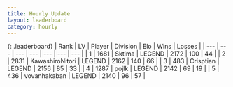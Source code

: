 ```yaml
---
title: Hourly Update
layout: leaderboard
category: hourly
---
```


{: .leaderboard}
| Rank | LV | Player | Division | Elo | Wins | Losses |
| --- | --- | --- | --- | --- | --- | --- |
| <span data-change="0">1</span> | 1681 | <span title="ID: 353063">Sktima</span> | LEGEND | <span data-change="0">2172</span> | <span data-change="0">100</span> | <span data-change="0">44</span> |
| <span data-change="3">2</span> | 2831 | <span title="ID: 164871">KawashiroNitori</span> | LEGEND | <span data-change="28">2162</span> | <span data-change="4">140</span> | <span data-change="0">66</span> |
| <span data-change="-1">3</span> | 483 | <span title="ID: 665674">Crisptian</span> | LEGEND | <span data-change="0">2156</span> | <span data-change="0">85</span> | <span data-change="0">33</span> |
| <span data-change="-1">4</span> | 1287 | <span title="ID: 4783">pojlk</span> | LEGEND | <span data-change="0">2142</span> | <span data-change="0">69</span> | <span data-change="0">19</span> |
| <span data-change="-1">5</span> | 436 | <span title="ID: 413576">vovanhakaban</span> | LEGEND | <span data-change="0">2140</span> | <span data-change="0">96</span> | <span data-change="0">57</span> |